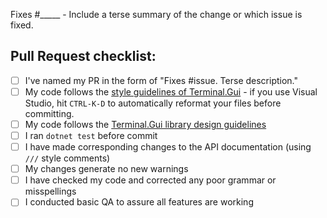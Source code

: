 Fixes #_____ - Include a terse summary of the change or which issue is fixed.

## Pull Request checklist:

- [ ] I've named my PR in the form of "Fixes #issue. Terse description."
- [ ] My code follows the [style guidelines of Terminal.Gui](https://github.com/gui-cs/Terminal.Gui/blob/develop/.editorconfig) - if you use Visual Studio, hit `CTRL-K-D` to automatically reformat your files before committing.
- [ ] My code follows the [Terminal.Gui library design guidelines](https://github.com/gui-cs/Terminal.Gui/blob/develop/CONTRIBUTING.md)
- [ ] I ran `dotnet test` before commit
- [ ] I have made corresponding changes to the API documentation (using `///` style comments)
- [ ] My changes generate no new warnings
- [ ] I have checked my code and corrected any poor grammar or misspellings
- [ ] I conducted basic QA to assure all features are working
